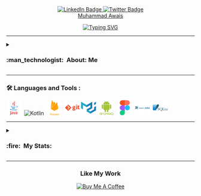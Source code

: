 
<div id="header" align="center">
  <a href="https://www.linkedin.com/in/m-awais95">
    <img src="https://img.shields.io/badge/LinkedIn-blue?style=for-the-badge&logo=linkedin&logoColor=white" alt="LinkedIn Badge"/>
  </a>
   <a href="https://twitter.com/mughal963">
    <img src="https://img.shields.io/badge/Twitter-blue?style=for-the-badge&logo=twitter&logoColor=white" alt="Twitter Badge"/>
  </a>
</div>
  <div align="center">
   <div class="badge-base LI-profile-badge" data-locale="en_US" data-size="medium" data-theme="dark" data-type="HORIZONTAL" data-vanity="m-awais95" data-version="v1"><a class="badge-base__link LI-simple-link" href="https://pk.linkedin.com/in/m-awais95?trk=profile-badge">Muhammad Awais</a></div>
              
  [![Typing SVG](https://readme-typing-svg.herokuapp.com?font=Lobster&size=30&color=F7F7F7&background=FFFFFF00&center=true&vCenter=true&lines=+Hey+There++I'm+Muhammad+Awais)](https://git.io/typing-svg)
   </div>


---

<details>
   <summary><h3>:man_technologist:&nbsp;&nbsp;About:&nbsp;Me</h3></summary>
 
I am an Android Developer <img src="https://media.giphy.com/media/WUlplcMpOCEmTGBtBW/giphy.gif" width="30"> from Pakistan 🇵🇰
- 💞️ I’m looking to collaborate on Android Projects as well as on Android Open Sources.
- :telescope: 
- 🌱 I’m currently learning JetPack Compose and Advanced Android Development.
- :zap: In my free time, I solve problems on HackerRank, try to contribute in Android Open-Source and read tech articles.
- :mailbox:How to reach me: [![Linkedin Badge](https://img.shields.io/badge/-m-awais95-blue?style=flat&logo=Linkedin&logoColor=white)](https://www.linkedin.com/in/mughal963/) [![Gmail Badge](https://img.shields.io/badge/-m.awaisaftab95@gmail.com-white?style=flat&logo=Gmail&logoColor=red)](#)
</details>

---

### :hammer_and_wrench: Languages and Tools :
<div>
    <img src="https://github.com/devicons/devicon/blob/master/icons/java/java-original-wordmark.svg" title="Java" alt="Java" width="40" height="40"/>&nbsp;
      <img src="https://github.com/m-awais95/m-awais95/blob/main/kotlin_badge.svg" title="Kotlin" alt="Kotlin" width="40" height="40"/>&nbsp;
  <img src="https://github.com/devicons/devicon/blob/master/icons/firebase/firebase-plain-wordmark.svg" title="Firebase" alt="Firebase" width="40" height="40"/>&nbsp;
  <img src="https://github.com/devicons/devicon/blob/master/icons/git/git-plain-wordmark.svg" title="Git" **alt="Git" width="40" height="40"/>
  <img src="https://github.com/devicons/devicon/blob/master/icons/materialui/materialui-original.svg" title="Material UI" alt="Material UI" width="40" height="40"/>&nbsp;
    <img src="https://github.com/devicons/devicon/blob/master/icons/android/android-plain-wordmark.svg" title="Android" alt="Android" width="40" height="40"/>&nbsp;
      <img src="https://github.com/devicons/devicon/blob/master/icons/figma/figma-original.svg" title="Figma" alt="Figma" width="40" height="40"/>&nbsp;
   <img src="https://github.com/devicons/devicon/blob/master/icons/intellij/intellij-original-wordmark.svg" title="IntelliJ" alt="IntelliJ" width="40" height="40"/>&nbsp;
     <img src="https://github.com/devicons/devicon/blob/master/icons/sqlite/sqlite-original-wordmark.svg" title="SQlite" alt="SQlite" width="40" height="40"/>&nbsp;
  
 <!--     <img src="https://github.com/devicons/devicon/blob/master/icons/github/github-original-wordmark.svg" title="Github" alt="Github" width="40" height="40"/>&nbsp;
--->

  </div>

---

<details>
   <summary><h3>:fire:&nbsp;&nbsp;My&nbsp;Stats:</h3></summary>
 
<div align="center">
 
[![GitHub Streak](http://github-readme-streak-stats.herokuapp.com?user=m-awais95&theme=dracula)](https://git.io/streak-stats) 
![Your Repository’s Stats](https://github-readme-stats.vercel.app/api?username=m-awais95&show_icons=true&theme=dracula)
  
  </div>
  
  <div>
  
   [![Top Langs](https://github-readme-stats.vercel.app/api/top-langs/?username=m-awais95&theme=dracula)](https://github.com/m-awais95/github-readme-stats)
  [![trophy](https://github-profile-trophy.vercel.app/?username=m-awais95&theme=dracula)](https://github.com/m-awais95/github-profile-trophy)
  
  <img src = "https://github-profile-summary-cards.vercel.app/api/cards/profile-details?username=m-awais95&theme=dracula"/>
  </div>
  </details>
  
  ---
  
  <div align="center">
  <h3>Like My Work</h3>
  <a href="https://www.buymeacoffee.com/mughal963" target="_blank"><img src="https://cdn.buymeacoffee.com/buttons/v2/default-yellow.png" alt="Buy Me A Coffee" height="60px" width="217px" ></a>
  </div>


